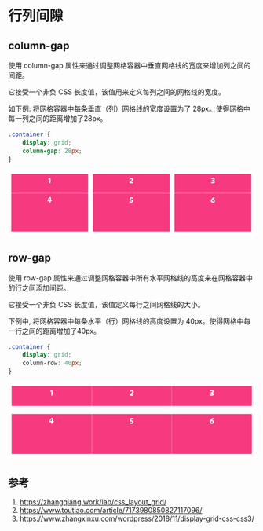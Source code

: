 # 行列间隙



## column-gap


使用 column-gap 属性来通过调整网格容器中垂直网格线的宽度来增加列之间的间距。


它接受一个非负 CSS 长度值，该值用来定义每列之间的网格线的宽度。


如下例: 将网格容器中每条垂直（列）网格线的宽度设置为了 28px。使得网格中每一列之间的距离增加了28px。


```css
.container { 
    display: grid; 
    column-gap: 28px;
}
```
![alt text](5行列间隙/1.png)



## row-gap


使用 row-gap 属性来通过调整网格容器中所有水平网格线的高度来在网格容器中的行之间添加间距。

它接受一个非负 CSS 长度值，该值定义每行之间网格线的大小。


下例中, 将网格容器中每条水平（行）网格线的高度设置为 40px。使得网格中每一行之间的距离增加了40px。

```css
.container { 
    display: grid; 
    column-row: 40px;
}
```
![alt text](5行列间隙/2.png)

## 参考
1. https://zhangqiang.work/lab/css_layout_grid/
2. https://www.toutiao.com/article/7173980850827117096/
3. https://www.zhangxinxu.com/wordpress/2018/11/display-grid-css-css3/

